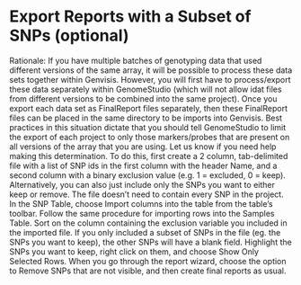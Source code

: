 # Export Reports with a Subset of SNPs (optional)

Rationale: If you have multiple batches of genotyping data that used different versions of the same array, it will be possible to process these data sets together within Genvisis. However, you will first have to process/export these data separately within GenomeStudio (which will not allow idat files from different versions to be combined into the same project). Once you export each data set as FinalReport files separately, then these FinalReport files can be placed in the same directory to be imports into Genvisis. Best practices in this situation dictate that you should tell GenomeStudio to limit the export of each project to only those markers/probes that are present on all versions of the array that you are using. Let us know if you need help making this determination.
To do this, first create a 2 column, tab-delimited file with a list of SNP ids in the first column with the header Name, and a second column with a binary exclusion value (e.g. 1 = excluded, 0 = keep).
Alternatively, you can also just include only the SNPs you want to either keep or remove. The file doesn’t need to contain every SNP in the project.
In the SNP Table, choose Import columns into the table from the table’s toolbar.
Follow the same procedure for importing rows into the Samples Table.
Sort on the column containing the exclusion variable you included in the imported file. If you only included a subset of SNPs in the file (eg. the SNPs you want to keep), the other SNPs will have a blank field.
Highlight the SNPs you want to keep, right click on them, and choose Show Only Selected Rows.
When you go through the report wizard, choose the option to Remove SNPs that are not visible, and then create final reports as usual.

